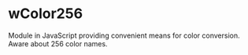 # wColor256
Module in JavaScript providing convenient means for color conversion. Aware about 256 color names.





